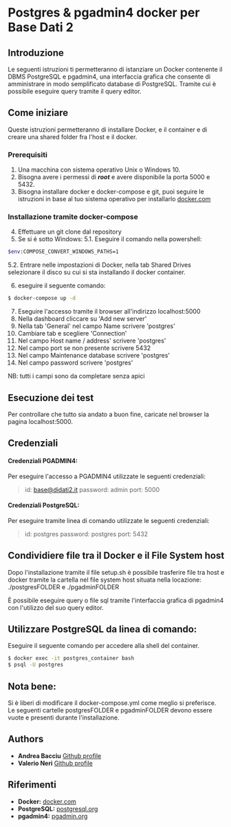 # Postgres & pgadmin4 docker per Base Dati 2 
## Introduzione
Le seguenti istruzioni ti permetteranno di istanziare un Docker contenente il DBMS PostgreSQL e  pgadmin4, una interfaccia grafica che consente di amministrare in modo semplificato database di PostgreSQL. Tramite cui è possibile eseguire query tramite il query editor.

## Come iniziare
Queste istruzioni permetteranno di installare Docker, e il container e di creare una shared folder fra l'host e il docker.

### Prerequisiti
1. Una macchina con sistema operativo Unix o Windows 10.
2. Bisogna avere i permessi di ***root*** e avere disponibile la porta 5000 e 5432.
3. Bisogna installare docker e docker-compose e git, puoi seguire le istruzioni in base al tuo sistema operativo per installarlo  [docker.com](https://www.docker.com/)

### Installazione tramite docker-compose
4. Effettuare un git clone dal repository
5. Se si é sotto Windows:
5.1. Eseguire il comando nella powershell:
```sh
$env:COMPOSE_CONVERT_WINDOWS_PATHS=1
```  
5.2. Entrare nelle impostazioni di Docker, nella tab Shared Drives selezionare il disco su cui si sta installando il docker container.

6. eseguire il seguente comando:
```sh
$ docker-compose up -d 
``` 
7. Eseguire l'accesso tramite il browser all'indirizzo localhost:5000
8. Nella dashboard cliccare su 'Add new server'
9. Nella tab 'General' nel campo Name scrivere 'postgres' 
10. Cambiare tab e scegliere 'Connection'
11. Nel campo Host name / address' scrivere 'postgres'
12. Nel campo port se non presente scrivere 5432
13. Nel campo Maintenance database scrivere 'postgres'
14. Nel campo password scrivere 'postgres'

NB: tutti i campi sono da completare senza apici

## Esecuzione dei test

Per controllare che tutto sia andato a buon fine, caricate nel browser la pagina localhost:5000.

## Credenziali

#### Credenziali PGADMIN4:
Per eseguire l'accesso a PGADMIN4 utilizzate le seguenti credenziali:
> id: base@didati2.it
> password: admin
> port: 5000

#### Credenziali PostgreSQL:
Per eseguire tramite linea di comando utilizzate le seguenti credenziali:

> id: postgres
> password: postgres
> port: 5432

## Condividiere file tra il Docker e il File System host
Dopo l'installazione tramite il file setup.sh è possibile trasferire file tra host e docker tramite la cartella nel file system host situata nella locazione: ./postgresFOLDER e ./pgadminFOLDER

È possibile eseguire query o file sql tramite l'interfaccia grafica di pgadmin4 con l'utilizzo del suo query editor.


## Utilizzare PostgreSQL da linea di comando:
Eseguire il seguente comando per accedere alla shell del container.
```sh
$ docker exec -it postgres_container bash
$ psql -U postgres
``` 

## Nota bene:
Si è liberi di modificare il docker-compose.yml come meglio si preferisce.
Le seguenti cartelle postgresFOLDER e pgadminFOLDER devono essere vuote e presenti durante l'installazione.
## Authors

* **Andrea Bacciu**  [Github profile](https://github.com/andreabac3)
* **Valerio Neri**   [Github profile](https://github.com/selektion)

## Riferimenti
* **Docker:** [docker.com](https://www.docker.com/)
* **PostgreSQL:**  [postgresql.org](https://www.postgresql.org/)
* **pgadmin4:**  [pgadmin.org](https://www.pgadmin.org/)

